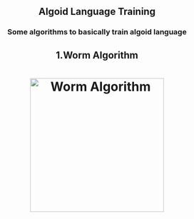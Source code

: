 
<h2 align = "center">Algoid Language Training</h2> 

<h3 align = "center">Some algorithms to basically train algoid language</h3>

<h2 align = "center">1.Worm Algorithm</h2>

<!-- align and -->
<h1 align="center"><img title="Worm Algorithm" src="https://i.imgur.com/R7nTfkc.png" width="300px"></h1>



